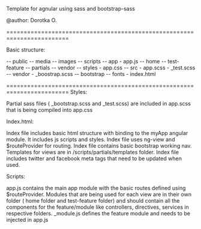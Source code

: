 Template for agnular using sass and bootstrap-sass

@author: Dorotka O.

========================================================================

Basic structure:

-- public
    -- media
        -- images
    -- scripts
        -- app
            - app.js
            -- home
            -- test-feature
            -- partials
        -- vendor
    -- styles
        - app.css
        -- src
            - app.scss
            - _test.scss
        -- vendor
            - _boostrap.scss
            -- bootstrap
            -- fonts
    - index.html

========================================================================
Styles:

Partial sass files ( _bootstrap.scss and _test.scss) are included in app.scss that is being compiled into app.css

Index.html:

Index file includes basic html structure with binding to the myApp angular module. It includes js scripts and styles. 
Index file uses ng-view and $routeProvider for routing.
Index file contains basic bootstrap working nav.
Templates for views are in /scripts/partials/templates folder.
Index file includes twitter and facebook meta tags that need to be updated when used.

Scripts:

app.js contains the main app module with the basic routes defined using $routeProvider.
Modules that are being used for each view are in their own folder ( home folder and test-feature folder) and should contain all the components for the feature/module like controllers, directives, services in respective folders.
_module.js defines the feature module and needs to be injected in app.js


